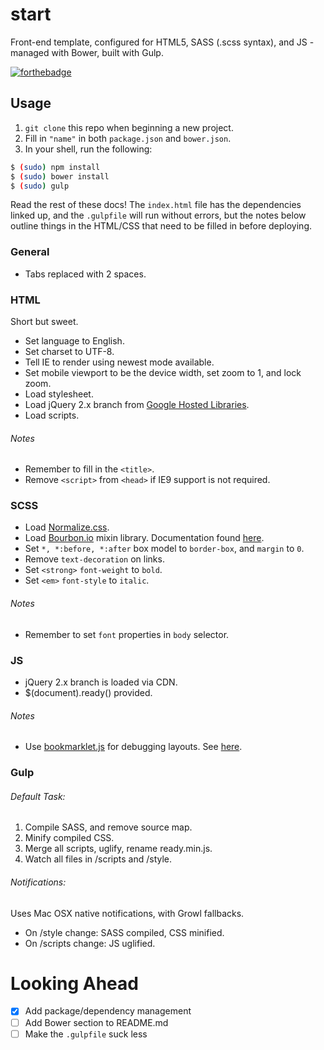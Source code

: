# start

Front-end template, configured for HTML5, SASS (.scss syntax), and JS - managed with Bower, built with Gulp.

[![forthebadge](http://forthebadge.com/badges/built-with-love.svg)](http://forthebadge.com)

## Usage

1. `git clone` this repo when beginning a new project.
2. Fill in `"name"` in both `package.json` and `bower.json`.
3. In your shell, run the following:

```bash
$ (sudo) npm install
$ (sudo) bower install
$ (sudo) gulp
```

Read the rest of these docs! The `index.html` file has the dependencies linked up, and the `.gulpfile` will run without errors, but the notes below outline things in the HTML/CSS that need to be filled in before deploying.

### General

* Tabs replaced with 2 spaces.

### HTML

Short but sweet.

* Set language to English.
* Set charset to UTF-8.
* Tell IE to render using newest mode available.
* Set mobile viewport to be the device width, set zoom to 1, and lock zoom.
* Load stylesheet.
* Load jQuery 2.x branch from [Google Hosted Libraries](https://developers.google.com/speed/libraries/devguide#jquery).
* Load scripts.

###### Notes

* Remember to fill in the `<title>`.
* Remove `<script>` from `<head>` if IE9 support is not required.

### SCSS

* Load [Normalize.css](https://github.com/necolas/normalize.css/).
* Load [Bourbon.io](http://bourbon.io/) mixin library. Documentation found [here](http://bourbon.io/docs/).
* Set `*, *:before, *:after` box model to `border-box`, and `margin` to `0`.
* Remove `text-decoration` on links.
* Set `<strong>` `font-weight` to `bold`.
* Set `<em>` `font-style` to `italic`.

###### Notes

* Remember to set `font` properties in `body` selector.

### JS

* jQuery 2.x branch is loaded via CDN.
* $(document).ready() provided.

###### Notes

* Use [bookmarklet.js](https://github.com/callmecavs/start/blob/master/scripts/bookmarklet.js) for debugging layouts. See [here](https://gist.github.com/addyosmani/fd3999ea7fce242756b1).

### Gulp

###### Default Task:

1. Compile SASS, and remove source map.
2. Minify compiled CSS.
3. Merge all scripts, uglify, rename ready.min.js.
4. Watch all files in /scripts and /style.

###### Notifications:

Uses Mac OSX native notifications, with Growl fallbacks.

* On /style change: SASS compiled, CSS minified.
* On /scripts change: JS uglified.

# Looking Ahead

- [x] Add package/dependency management
- [ ] Add Bower section to README.md
- [ ] Make the `.gulpfile` suck less